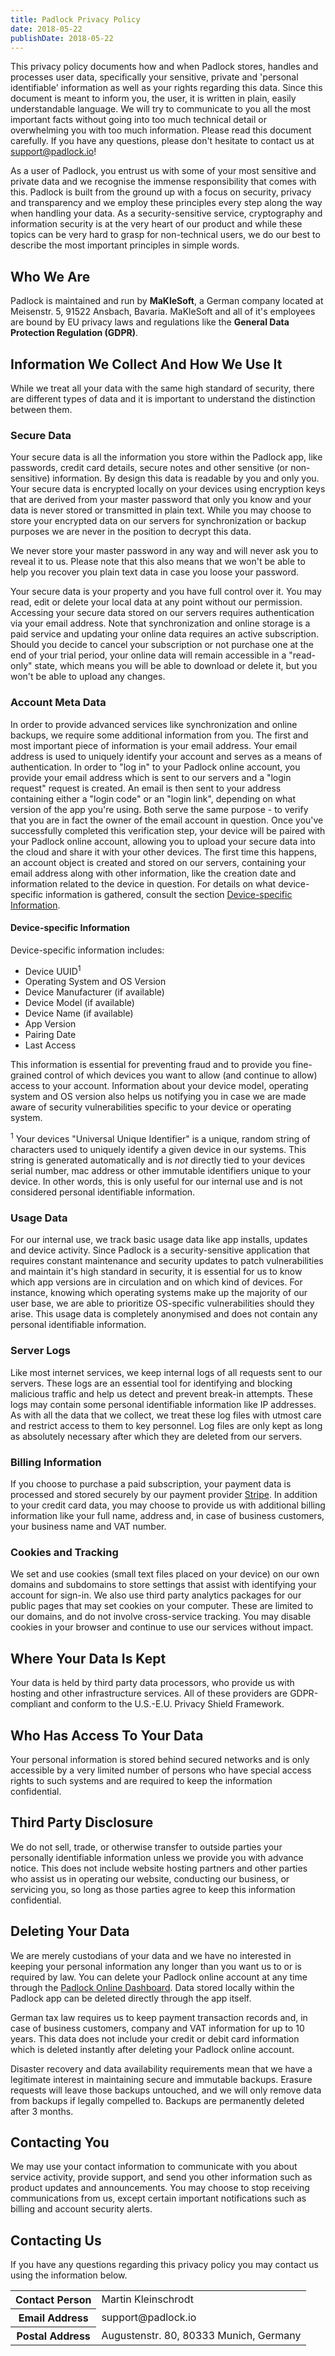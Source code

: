 ```yaml
---
title: Padlock Privacy Policy
date: 2018-05-22
publishDate: 2018-05-22
---
```


This privacy policy documents how and when Padlock stores, handles and
processes user data, specifically your sensitive, private and 'personal
identifiable' information as well as your rights regarding this data. Since
this document is meant to inform you, the user, it is written in plain, easily
understandable language. We will try to communicate to you all the most
important facts without going into too much technical detail or overwhelming
you with too much information. Please read this document carefully. If you have
any questions, please don't hesitate to contact us at
[support@padlock.io](support@padlock.io)!

As a user of Padlock, you entrust us with some of your most sensitive and
private data and we recognise the immense responsibility that comes with this.
Padlock is built from the ground up with a focus on security, privacy
and transparency and we employ these principles every step along the way
when handling your data. As a security-sensitive service, cryptography and
information security is at the very heart of our product and while these
topics can be very hard to grasp for non-technical users, we do our best
to describe the most important principles in simple words.

## Who We Are

Padlock is maintained and run by **MaKleSoft**, a German company located at
Meisenstr. 5, 91522 Ansbach, Bavaria. MaKleSoft and all of it's employees are
bound by EU privacy laws and regulations like the **General Data
Protection Regulation (GDPR)**.

## Information We Collect And How We Use It 

While we treat all your data with the same high standard of security,
there are different types of data and it is important to understand
the distinction between them.

### Secure Data

Your secure data is all the information you store within the Padlock app, like
passwords, credit card details, secure notes and other sensitive (or
non-sensitive) information. By design this data is readable by you and only
you. Your secure data is encrypted locally on your devices using encryption
keys that are derived from your master password that only you know and your
data is never stored or transmitted in plain text. While you may choose to
store your encrypted data on our servers for synchronization or backup purposes
we are never in the position to decrypt this data.

We never store your master password in any way and will never ask you to reveal
it to us. Please note that this also means that we won't be able to help you
recover you plain text data in case you loose your password.

Your secure data is your property and you have full control over it. You
may read, edit or delete your local data at any point without our permission.
Accessing your secure data stored on our servers requires authentication via
your email address. Note that synchronization and online storage is a paid
service and updating your online data requires an active subscription. Should
you decide to cancel your subscription or not purchase one at the end of your
trial period, your online data will remain accessible in a "read-only" state,
which means you will be able to download or delete it, but you won't be able
to upload any changes.

### Account Meta Data

In order to provide advanced services like synchronization and online backups,
we require some additional information from you. The first and most important
piece of information is your email address. Your email address is used to
uniquely identify your account and serves as a means of authentication. In
order to "log in" to your Padlock online account, you provide your email
address which is sent to our servers and a "login request" request is created.
An email is then sent to your address containing either a "login code" or an
"login link", depending on what version of the app you're using. Both
serve the same purpose - to verify that you are in fact the owner of the 
email account in question. Once you've successfully completed this verification
step, your device will be paired with your Padlock online account, allowing
you to upload your secure data into the cloud and share it with your other devices.
The first time this happens, an account object is created and stored on our
servers, containing your email address along with other information, like
the creation date and information related to the device in question. For details
on what device-specific information is gathered, consult the section
[Device-specific Information](#device-specific-information).

#### Device-specific Information

Device-specific information includes:

- Device UUID<sup>1</sup>
- Operating System and OS Version
- Device Manufacturer (if available)
- Device Model (if available)
- Device Name (if available)
- App Version
- Pairing Date
- Last Access

This information is essential for preventing fraud and to provide you
fine-grained control of which devices you want to allow (and continue to allow)
access to your account. Information about your device model, operating
system and OS version also helps us notifying you in case we are made aware
of security vulnerabilities specific to your device or operating system.

<sup>1</sup> Your devices "Universal Unique Identifier" is a unique, random
string of characters used to uniquely identify a given device in our systems.
This string is generated automatically and is *not* directly tied to your devices 
serial number, mac address or other immutable identifiers unique to your device.
In other words, this is only useful for our internal use and is not considered
personal identifiable information.

### Usage Data

For our internal use, we track basic usage data like app installs, updates
and device activity. Since Padlock is a security-sensitive application that
requires constant maintenance and security updates to patch vulnerabilities and
maintain it's high standard in security, it is essential for us to know which
app versions are in circulation and on which kind of devices. For instance,
knowing which operating systems make up the majority of our user base, we are
able to prioritize OS-specific vulnerabilities should they arise. This usage
data is completely anonymised and does not contain any personal identifiable
information.

### Server Logs

Like most internet services, we keep internal logs of all requests sent to our
servers. These logs are an essential tool for identifying and blocking
malicious traffic and help us detect and prevent break-in attempts. These logs
may contain some personal identifiable information like IP addresses.
As with all the data that we collect, we treat these log files with utmost care
and restrict access to them to key personnel. Log files are only kept as long
as absolutely necessary after which they are deleted from our servers.

### Billing Information

If you choose to purchase a paid subscription, your payment data is processed
and stored securely by our payment provider [Stripe](https://stripe.com). In
addition to your credit card data, you may choose to provide us with additional
billing information like your full name, address and, in case of business
customers, your business name and VAT number.

### Cookies and Tracking

We set and use cookies (small text files placed on your device) on our own
domains and subdomains to store settings that assist with identifying your
account for sign-in. We also use third party analytics packages for our public
pages that may set cookies on your computer. These are limited to our domains,
and do not involve cross-service tracking. You may disable cookies in your
browser and continue to use our services without impact.

## Where Your Data Is Kept

Your data is held by third party data processors, who provide us with hosting
and other infrastructure services. All of these providers are GDPR-compliant
and conform to the U.S.-E.U. Privacy Shield Framework.

## Who Has Access To Your Data

Your personal information is stored behind secured networks and is only
accessible by a very limited number of persons who have special access rights
to such systems and are required to keep the information confidential. 

## Third Party Disclosure

We do not sell, trade, or otherwise transfer to outside parties your personally
identifiable information unless we provide you with advance notice. This does
not include website hosting partners and other parties who assist us in
operating our website, conducting our business, or servicing you, so long as
those parties agree to keep this information confidential.

## Deleting Your Data

We are merely custodians of your data and we have no interested in keeping your
personal information any longer than you want us to or is required by law. You
can delete your Padlock online account at any time through the [Padlock Online
Dashboard](https://cloud.padlock.io/dashboard/). Data stored locally within
the Padlock app can be deleted directly through the app itself.

German tax law requires us to keep payment transaction records and, in case of
business customers, company and VAT information for up to 10 years. This data
does not include your credit or debit card information which is deleted
instantly after deleting your Padlock online account.

Disaster recovery and data availability requirements mean that we have a
legitimate interest in maintaining secure and immutable backups. Erasure
requests will leave those backups untouched, and we will only remove data from
backups if legally compelled to. Backups are permanently deleted after 3
months.

## Contacting You

We may use your contact information to communicate with you about service
activity, provide support, and send you other information such as product
updates and announcements. You may choose to stop receiving communications from
us, except certain important notifications such as billing and account security
alerts.

## Contacting Us

If you have any questions regarding this privacy policy you may contact us
using the information below.

<table>
    <tr>
        <th>Contact Person</th>
        <td>Martin Kleinschrodt</td>
    </tr>
    <tr>
        <th>Email Address</th>
        <td>support@padlock.io</td>
    </tr>
    <tr>
        <th>Postal Address</th>
        <td>Augustenstr. 80, 80333 Munich, Germany</td>
    </tr>
</table>
